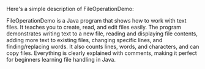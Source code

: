 Here's a simple description of FileOperationDemo:

FileOperationDemo is a Java program that shows how to work with text files. It teaches you to create, read, and edit files easily. The program demonstrates writing text to a new file, reading and displaying file contents, adding more text to existing files, changing specific lines, and finding/replacing words. It also counts lines, words, and characters, and can copy files. Everything is clearly explained with comments, making it perfect for beginners learning file handling in Java.
